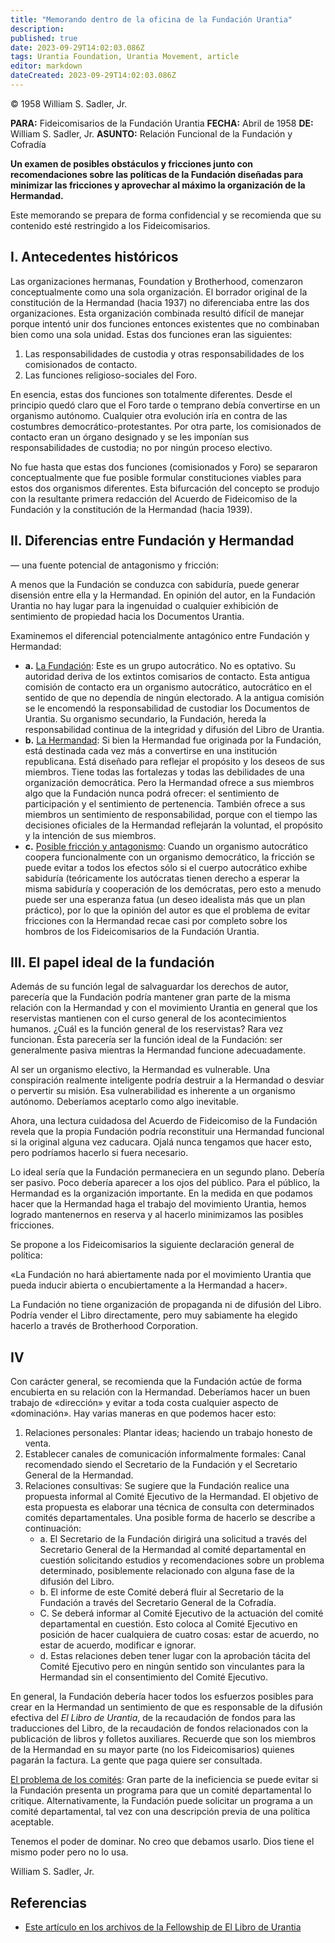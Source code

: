 ```yaml
---
title: "Memorando dentro de la oficina de la Fundación Urantia"
description:
published: true
date: 2023-09-29T14:02:03.086Z
tags: Urantia Foundation, Urantia Movement, article
editor: markdown
dateCreated: 2023-09-29T14:02:03.086Z
---
```


<p class="v-card v-sheet theme--light grey lighten-3 px-2">© 1958 William S. Sadler, Jr.</p>

**PARA:** Fideicomisarios de la Fundación Urantia
**FECHA:** Abril de 1958
**DE:** William S. Sadler, Jr.
**ASUNTO:** Relación Funcional de la Fundación y Cofradía

**Un examen de posibles obstáculos y fricciones junto con recomendaciones sobre las políticas de la Fundación diseñadas para minimizar las fricciones y aprovechar al máximo la organización de la Hermandad.**

Este memorando se prepara de forma confidencial y se recomienda que su contenido esté restringido a los Fideicomisarios.

## I. Antecedentes históricos

Las organizaciones hermanas, Foundation y Brotherhood, comenzaron conceptualmente como una sola organización. El borrador original de la constitución de la Hermandad (hacia 1937) no diferenciaba entre las dos organizaciones. Esta organización combinada resultó difícil de manejar porque intentó unir dos funciones entonces existentes que no combinaban bien como una sola unidad. Estas dos funciones eran las siguientes:

1. Las responsabilidades de custodia y otras responsabilidades de los comisionados de contacto.
2. Las funciones religioso-sociales del Foro.

En esencia, estas dos funciones son totalmente diferentes. Desde el principio quedó claro que el Foro tarde o temprano debía convertirse en un organismo autónomo. Cualquier otra evolución iría en contra de las costumbres democrático-protestantes. Por otra parte, los comisionados de contacto eran un órgano designado y se les imponían sus responsabilidades de custodia; no por ningún proceso electivo.

No fue hasta que estas dos funciones (comisionados y Foro) se separaron conceptualmente que fue posible formular constituciones viables para estos dos organismos diferentes. Esta bifurcación del concepto se produjo con la resultante primera redacción del Acuerdo de Fideicomiso de la Fundación y la constitución de la Hermandad (hacia 1939).

## II. Diferencias entre Fundación y Hermandad

— una fuente potencial de antagonismo y fricción:

A menos que la Fundación se conduzca con sabiduría, puede generar disensión entre ella y la Hermandad. En opinión del autor, en la Fundación Urantia no hay lugar para la ingenuidad o cualquier exhibición de sentimiento de propiedad hacia los Documentos Urantia.

Examinemos el diferencial potencialmente antagónico entre Fundación y Hermandad:

- **a.** <ins>La Fundación</ins>: Este es un grupo autocrático. No es optativo. Su autoridad deriva de los extintos comisarios de contacto. Esta antigua comisión de contacto era un organismo autocrático, autocrático en el sentido de que no dependía de ningún electorado. A la antigua comisión se le encomendó la responsabilidad de custodiar los Documentos de Urantia. Su organismo secundario, la Fundación, hereda la responsabilidad continua de la integridad y difusión del Libro de Urantia.
- **b.** <ins>La Hermandad</ins>: Si bien la Hermandad fue originada por la Fundación, está destinada cada vez más a convertirse en una institución republicana. Está diseñado para reflejar el propósito y los deseos de sus miembros. Tiene todas las fortalezas y todas las debilidades de una organización democrática.
	Pero la Hermandad ofrece a sus miembros algo que la Fundación nunca podrá ofrecer: el sentimiento de participación y el sentimiento de pertenencia. También ofrece a sus miembros un sentimiento de responsabilidad, porque con el tiempo las decisiones oficiales de la Hermandad reflejarán la voluntad, el propósito y la intención de sus miembros.
- **c.** <ins>Posible fricción y antagonismo</ins>: Cuando un organismo autocrático coopera funcionalmente con un organismo democrático, la fricción se puede evitar a todos los efectos sólo si el cuerpo autocrático exhibe sabiduría (teóricamente los autócratas tienen derecho a esperar la misma sabiduría y cooperación de los demócratas, pero esto a menudo puede ser una esperanza fatua (un deseo idealista más que un plan práctico), por lo que la opinión del autor es que el problema de evitar fricciones con la Hermandad recae casi por completo sobre los hombros de los Fideicomisarios de la Fundación Urantia.

## III. El papel ideal de la fundación

Además de su función legal de salvaguardar los derechos de autor, parecería que la Fundación podría mantener gran parte de la misma relación con la Hermandad y con el movimiento Urantia en general que los reservistas mantienen con el curso general de los acontecimientos humanos. ¿Cuál es la función general de los reservistas? Rara vez funcionan. Ésta parecería ser la función ideal de la Fundación: ser generalmente pasiva mientras la Hermandad funcione adecuadamente.

Al ser un organismo electivo, la Hermandad es vulnerable. Una conspiración realmente inteligente podría destruir a la Hermandad o desviar o pervertir su misión. Esa vulnerabilidad es inherente a un organismo autónomo. Deberíamos aceptarlo como algo inevitable.

Ahora, una lectura cuidadosa del Acuerdo de Fideicomiso de la Fundación revela que la propia Fundación podría reconstituir una Hermandad funcional si la original alguna vez caducara. Ojalá nunca tengamos que hacer esto, pero podríamos hacerlo si fuera necesario.

Lo ideal sería que la Fundación permaneciera en un segundo plano. Debería ser pasivo. Poco debería aparecer a los ojos del público. Para el público, la Hermandad es la organización importante. En la medida en que podamos hacer que la Hermandad haga el trabajo del movimiento Urantia, hemos logrado mantenernos en reserva y al hacerlo minimizamos las posibles fricciones.

Se propone a los Fideicomisarios la siguiente declaración general de política:

«La Fundación no hará abiertamente nada por el movimiento Urantia que pueda inducir abierta o encubiertamente a la Hermandad a hacer».

La Fundación no tiene organización de propaganda ni de difusión del Libro. Podría vender el Libro directamente, pero muy sabiamente ha elegido hacerlo a través de Brotherhood Corporation.

## IV

Con carácter general, se recomienda que la Fundación actúe de forma encubierta en su relación con la Hermandad. Deberíamos hacer un buen trabajo de «dirección» y evitar a toda costa cualquier aspecto de «dominación». Hay varias maneras en que podemos hacer esto:

1. Relaciones personales: Plantar ideas; haciendo un trabajo honesto de venta.
2. Establecer canales de comunicación informalmente formales: Canal recomendado siendo el Secretario de la Fundación y el Secretario General de la Hermandad.
3. Relaciones consultivas: Se sugiere que la Fundación realice una propuesta informal al Comité Ejecutivo de la Hermandad. El objetivo de esta propuesta es elaborar una técnica de consulta con determinados comités departamentales. Una posible forma de hacerlo se describe a continuación:
	- a. El Secretario de la Fundación dirigirá una solicitud a través del Secretario General de la Hermandad al comité departamental en cuestión solicitando estudios y recomendaciones sobre un problema determinado, posiblemente relacionado con alguna fase de la difusión del Libro.
	- b. El informe de este Comité deberá fluir al Secretario de la Fundación a través del Secretario General de la Cofradía.
	- C. Se deberá informar al Comité Ejecutivo de la actuación del comité departamental en cuestión. Esto coloca al Comité Ejecutivo en posición de hacer cualquiera de cuatro cosas: estar de acuerdo, no estar de acuerdo, modificar e ignorar.
	- d. Estas relaciones deben tener lugar con la aprobación tácita del Comité Ejecutivo pero en ningún sentido son vinculantes para la Hermandad sin el consentimiento del Comité Ejecutivo.

En general, la Fundación debería hacer todos los esfuerzos posibles para crear en la Hermandad un sentimiento de que es responsable de la difusión efectiva del _El Libro de Urantia_, de la recaudación de fondos para las traducciones del Libro, de la recaudación de fondos relacionados con la publicación de libros y folletos auxiliares. Recuerde que son los miembros de la Hermandad en su mayor parte (no los Fideicomisarios) quienes pagarán la factura. La gente que paga quiere ser consultada.

<ins>El problema de los comités</ins>: Gran parte de la ineficiencia se puede evitar si la Fundación presenta un programa para que un comité departamental lo critique. Alternativamente, la Fundación puede solicitar un programa a un comité departamental, tal vez con una descripción previa de una política aceptable.

Tenemos el poder de dominar. No creo que debamos usarlo. Dios tiene el mismo poder pero no lo usa.

William S. Sadler, Jr.

## Referencias

* [Este artículo en los archivos de la Fellowship de El Libro de Urantia](https://archive.urantiabook.org/archive/history/memo_1.htm)